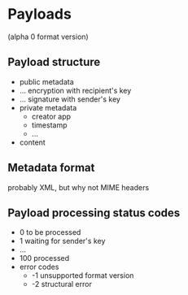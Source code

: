 # Payloads
(alpha 0 format version)


## Payload structure
* public metadata
* ... encryption with recipient's key
* ... signature with sender's key
* private metadata
  * creator app
  * timestamp
  * ...
* content

## Metadata format
probably XML, but why not MIME headers


## Payload processing status codes
* 0 to be processed
* 1 waiting for sender's key
* ...
* 100 processed
* error codes
  * -1 unsupported format version
  * -2 structural error
